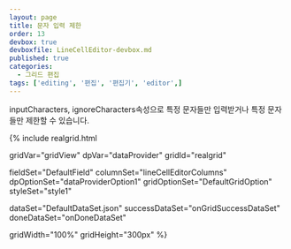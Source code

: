 ```yaml
---
layout: page
title: 문자 입력 제한
order: 13
devbox: true
devboxfile: LineCellEditor-devbox.md
published: true
categories:
  - 그리드 편집
tags: ['editing', '편집', '편집기', 'editor',]
---
```


inputCharacters, ignoreCharacters속성으로 특정 문자들만 입력받거나 특정 문자들만 제한할 수 있습니다.

<script>
  var onGridSuccessDataSet = function(data, textStatus, jqXHR) {
    var datas = [
      ["VINET","10248","한글입력"],
      ["VINET","10248","한글입력"],
      ["VINET","10248","한글입력"],
      ["VINET","10248","한글입력"],
      ["VINET","10248","한글입력"],
      ["VINET","10248","한글입력"],
      ["VINET","10248","한글입력"],
      ["VINET","10248","한글입력"],
      ["VINET","10248","한글입력"],
      ["VINET","10248","한글입력"]
    ]
    dataProvider.setRows(datas)
  }

  var onDoneDataSet = function() {
  }
</script>

{% include realgrid.html

  gridVar="gridView"
  dpVar="dataProvider"
  gridId="realgrid"

  fieldSet="DefaultField"
  columnSet="lineCellEditorColumns"
  dpOptionSet="dataProviderOption1"
  gridOptionSet="DefaultGridOption"
  styleSet="style1"

  dataSet="DefaultDataSet.json"
  successDataSet="onGridSuccessDataSet"
  doneDataSet="onDoneDataSet"

  gridWidth="100%"
  gridHeight="300px" %}